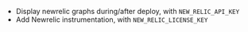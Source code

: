  - Display newrelic graphs during/after deploy, with `NEW_RELIC_API_KEY`
 - Add Newrelic instrumentation, with `NEW_RELIC_LICENSE_KEY`
